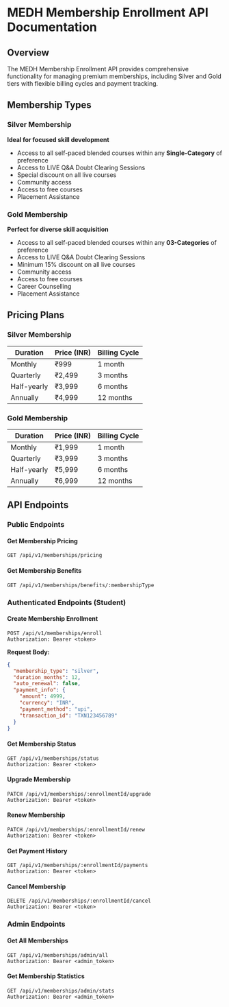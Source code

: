 # MEDH Membership Enrollment API Documentation

## Overview
The MEDH Membership Enrollment API provides comprehensive functionality for managing premium memberships, including Silver and Gold tiers with flexible billing cycles and payment tracking.

## Membership Types

### Silver Membership
**Ideal for focused skill development**
- Access to all self-paced blended courses within any **Single-Category** of preference
- Access to LIVE Q&A Doubt Clearing Sessions
- Special discount on all live courses
- Community access
- Access to free courses
- Placement Assistance

### Gold Membership
**Perfect for diverse skill acquisition**
- Access to all self-paced blended courses within any **03-Categories** of preference
- Access to LIVE Q&A Doubt Clearing Sessions
- Minimum 15% discount on all live courses
- Community access
- Access to free courses
- Career Counselling
- Placement Assistance

## Pricing Plans

### Silver Membership
| Duration | Price (INR) | Billing Cycle |
|----------|-------------|---------------|
| Monthly | ₹999 | 1 month |
| Quarterly | ₹2,499 | 3 months |
| Half-yearly | ₹3,999 | 6 months |
| Annually | ₹4,999 | 12 months |

### Gold Membership
| Duration | Price (INR) | Billing Cycle |
|----------|-------------|---------------|
| Monthly | ₹1,999 | 1 month |
| Quarterly | ₹3,999 | 3 months |
| Half-yearly | ₹5,999 | 6 months |
| Annually | ₹6,999 | 12 months |

## API Endpoints

### Public Endpoints

#### Get Membership Pricing
```http
GET /api/v1/memberships/pricing
```

#### Get Membership Benefits
```http
GET /api/v1/memberships/benefits/:membershipType
```

### Authenticated Endpoints (Student)

#### Create Membership Enrollment
```http
POST /api/v1/memberships/enroll
Authorization: Bearer <token>
```

**Request Body:**
```json
{
  "membership_type": "silver",
  "duration_months": 12,
  "auto_renewal": false,
  "payment_info": {
    "amount": 4999,
    "currency": "INR",
    "payment_method": "upi",
    "transaction_id": "TXN123456789"
  }
}
```

#### Get Membership Status
```http
GET /api/v1/memberships/status
Authorization: Bearer <token>
```

#### Upgrade Membership
```http
PATCH /api/v1/memberships/:enrollmentId/upgrade
Authorization: Bearer <token>
```

#### Renew Membership
```http
PATCH /api/v1/memberships/:enrollmentId/renew
Authorization: Bearer <token>
```

#### Get Payment History
```http
GET /api/v1/memberships/:enrollmentId/payments
Authorization: Bearer <token>
```

#### Cancel Membership
```http
DELETE /api/v1/memberships/:enrollmentId/cancel
Authorization: Bearer <token>
```

### Admin Endpoints

#### Get All Memberships
```http
GET /api/v1/memberships/admin/all
Authorization: Bearer <admin_token>
```

#### Get Membership Statistics
```http
GET /api/v1/memberships/admin/stats
Authorization: Bearer <admin_token>
```